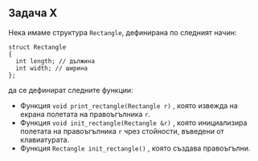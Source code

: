 ## Задача X 
Нека имаме структура `Rectangle`, дефинирана по следният начин: <br />
```
struct Rectangle
{
  int length; // дължина
  int width; // ширина
};
```
да се дефинират следните функции:
* Функция `void print_rectangle(Rectangle r)` , която извежда на екрана полетата на правоъгълника `r`.
* Функция `void init_rectangle(Rectangle &r)` , която инициализира полетата на правоъгълника `r` чрез стойности, въведени от клавиатурата.
* Функция `Rectangle init_rectangle()` , която създава правоъгълни.
